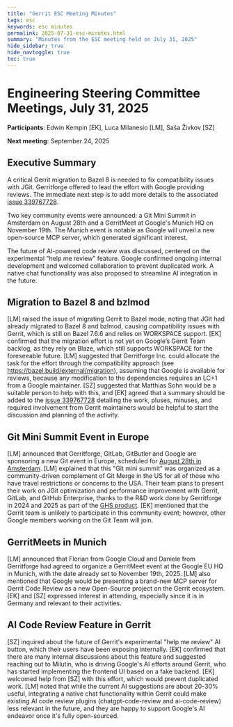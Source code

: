 ```yaml
---
title: "Gerrit ESC Meeting Minutes"
tags: esc
keywords: esc minutes
permalink: 2025-07-31-esc-minutes.html
summary: "Minutes from the ESC meeting held on July 31, 2025"
hide_sidebar: true
hide_navtoggle: true
toc: true
---
```


# Engineering Steering Committee Meetings, July 31, 2025

**Participants**: Edwin Kempin [EK], Luca Milanesio [LM], Saša Živkov [SZ]

**Next meeting**: September 24, 2025

## Executive Summary

A critical Gerrit migration to Bazel 8 is needed to fix compatibility issues
with JGit. Gerritforge offered to lead the effort with Google providing
reviews. The immediate next step is to add more details to the associated
[issue 339767728](https://issues.gerritcodereview.com/issues/339767728).

Two key community events were announced: a Git Mini Summit in Amsterdam on
August 28th and a GerritMeet at Google's Munich HQ on November 19th. The Munich
event is notable as Google will unveil a new open-source MCP server, which
generated significant interest.

The future of AI-powered code review was discussed, centered on the experimental
"help me review" feature. Google confirmed ongoing internal development and
welcomed collaboration to prevent duplicated work. A native chat functionality
was also proposed to streamline AI integration in the future.

## Migration to Bazel 8 and bzlmod

[LM] raised the issue of migrating Gerrit to Bazel mode, noting that JGit had
already migrated to Bazel 8 and bzlmod, causing compatibility issues with Gerrit,
which is still on Bazel 7.6.6 and relies on WORKSPACE support. [EK] confirmed
that the migration effort is not yet on Google’s Gerrit Team backlog, as they
rely on Blaze, which still supports WORKSPACE for the foreseeable future.
[LM] suggested that Gerritforge Inc. could allocate the task for the effort
through the compatibility approach (see https://bazel.build/external/migration),
assuming that Google is available for reviews, because any modification to the
dependencies requires an LC+1 from a Google maintainer.
[SZ] suggested that Matthias Sohn would be a suitable person to help with this,
and [EK] agreed that a summary should be added to the
[issue 339767728](https://issues.gerritcodereview.com/issues/339767728) detailing
the work, pluses, minuses, and required involvement from Gerrit maintainers would
be helpful to start the discussion and planning of the activity.

## Git Mini Summit Event in Europe

[LM] announced that Gerritforge, GitLab, GitButler and Google are sponsoring a new
Git event in Europe, scheduled for
[August 28th in Amsterdam](https://events.linuxfoundation.org/open-source-summit-europe/features/co-located-events/#git-mini-summit-2025). [LM] explained that this "Git mini summit" was organized as a community-driven complement of
Git Merge in the US for all of those who have travel restrictions or concerns
to the USA. Their team plans to present their work on JGit optimization and
performance improvement with Gerrit, GitLab, and GitHub Enterprise, thanks to
the R&D work done by Gerritforge in 2024 and 2025 as part of the
[GHS product](https://gerritforge.com/ghs.html). [EK] mentioned that the Gerrit
team is unlikely to participate in this community event; however, other Google
members working on the Git Team will join.

## GerritMeets in Munich

[LM] announced that Florian from Google Cloud and Daniele from Gerritforge had
agreed to organize a GerritMeet event at the Google EU HQ in Munich, with the
date already set to November 19th, 2025. [LM] also mentioned that Google would
be presenting a brand-new MCP server for Gerrit Code Review as a new Open-Source
project on the Gerrit ecosystem. [EK] and [SZ] expressed interest in attending,
especially since it is in Germany and relevant to their activities.

## AI Code Review Feature in Gerrit

[SZ] inquired about the future of Gerrit's experimental "help me review" AI button,
which their users have been exposing internally. [EK] confirmed that there are many
internal discussions about this feature and suggested reaching out to Milutin, who
is driving Google's AI efforts around Gerrit, who has started implementing the
frontend UI based on a fake backend. [EK] welcomed help from [SZ] with this effort,
which would prevent duplicated work. [LM] noted that while the current AI suggestions
are about 20-30% useful, integrating a native chat functionality within Gerrit could
make existing AI code review plugins (chatgpt-code-review and ai-code-review) less
relevant in the future, and they are happy to support Google's AI endeavor once
it's fully open-sourced.
